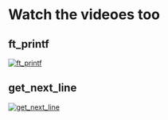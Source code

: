 # Watch the videoes too

## ft_printf

[![ft_printf](https://github.com/user-attachments/assets/20ce7c05-6e1d-417d-8019-aeff3a00aecb)](https://www.youtube.com/watch?v=8Z_ve8TJcfo)

## get_next_line

[![get_next_line](https://github.com/user-attachments/assets/071bafcd-5c25-4d6f-b42f-e5b5c2dceeaa)]((https://www.youtube.com/watch?v=nYZ0z-OOPtU))
